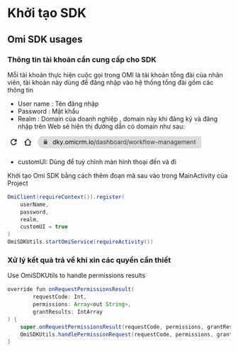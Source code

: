 # Khởi tạo SDK

## Omi SDK usages

### Thông tin tài khoản cần cung cấp cho SDK <a href="#user-content-account-informations-for-initialize-sdk" id="user-content-account-informations-for-initialize-sdk"></a>

Mỗi tài khoản thực hiện cuộc gọi trong OMI là tài khoản tổng đài của nhân viên, tài khoản này dùng để đăng nhập vào hệ thống tổng đài gồm các thông tin

* User name : Tên đăng nhập
* Password : Mật khẩu
* Realm : Domain của doanh nghiệp , domain này khi đăng ký và đăng nhập trên Web sẽ hiện thị đường dẫn có domain như sau:&#x20;

![](<../../../.gitbook/assets/image (3) (2).png>)

* customUI: Dùng để tuỳ chỉnh màn hình thoại đến và đi



Khởi tạo Omi SDK bằng cách thêm đoạn mã sau vào trong MainActivity của Project

```java
OmiClient(requireContext()).register(
    userName,
    password,
    realm,
    customUI = true
)
OmiSDKUtils.startOmiService(requireActivity())
```

### Xử lý kết quả trả về khi xin các quyền cần thiết  <a href="#user-content-handle-permissions-result" id="user-content-handle-permissions-result"></a>

Use OmiSDKUtils to handle permissions results

```java
override fun onRequestPermissionsResult(
        requestCode: Int,
        permissions: Array<out String>,
        grantResults: IntArray
) {
    super.onRequestPermissionsResult(requestCode, permissions, grantResults)
    OmiSDKUtils.handlePermissionRequest(requestCode, permissions, grantResults, requireActivity())
}
```

### &#x20;<a href="#user-content-listeners" id="user-content-listeners"></a>

